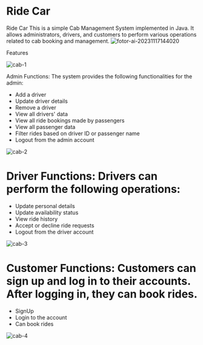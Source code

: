 
# Ride Car

Ride Car
This is a simple Cab Management System implemented in Java. It allows administrators, drivers, and customers to perform various operations related to cab booking and management.
![fotor-ai-20231117144020](https://github.com/sachinlamba07/RideCar/assets/123922087/c84c62d0-4eb7-484b-a1fe-2c113030762f)

Features

![cab-1](https://github.com/sachinlamba07/RideCar/assets/123922087/bcdfd634-581a-46e1-be04-f223ac31cb22)


Admin Functions: The system provides the following functionalities for the admin:

 + Add a driver
 + Update driver details
 + Remove a driver
 + View all drivers' data
 + View all ride bookings made by passengers
 + View all passenger data
 + Filter rides based on driver ID or passenger name
 + Logout from the admin account

![cab-2](https://github.com/sachinlamba07/RideCar/assets/123922087/5a2a8e90-9132-49fb-b025-308775c64b90)

# Driver Functions: Drivers can perform the following operations:

 + Update personal details
 + Update availability status
 + View ride history
 + Accept or decline ride requests
 + Logout from the driver account


![cab-3](https://github.com/sachinlamba07/RideCar/assets/123922087/d1edfea8-9d03-4ed0-b46d-4daf53d6e3b6)

# Customer Functions: Customers can sign up and log in to their accounts. After logging in, they can book rides.
 + SignUp
 + Login to the account
 + Can book rides


![cab-4](https://github.com/sachinlamba07/RideCar/assets/123922087/eaea8e6f-42c4-4f8f-94a7-c73ddba67804)
